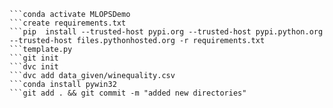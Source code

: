 ```conda create -n MLOPSDemo python=3.9 -y
```conda activate MLOPSDemo
```create requirements.txt
```pip  install --trusted-host pypi.org --trusted-host pypi.python.org --trusted-host files.pythonhosted.org -r requirements.txt
```template.py 
```git init
```dvc init
```dvc add data_given/winequality.csv
```conda install pywin32
```git add . && git commit -m "added new directories"

